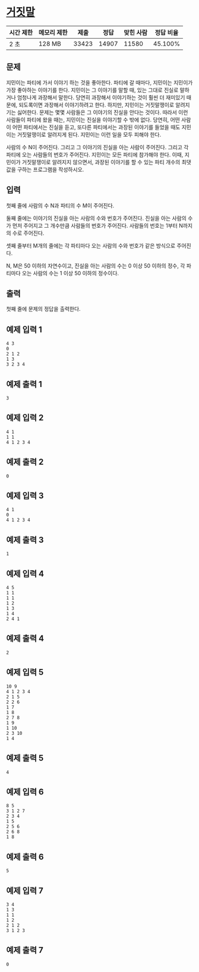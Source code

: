 

# [거짓말](https://www.acmicpc.net/problem/1043)

| 시간 제한 | 메모리 제한 | 제출 | 정답 | 맞힌 사람 | 정답 비율 |
| --- | --- | --- | --- | --- | --- |
| 2 초 | 128 MB | 33423 | 14907 | 11580 | 45.100% |

## 문제

지민이는 파티에 가서 이야기 하는 것을 좋아한다. 파티에 갈 때마다, 지민이는 지민이가 가장 좋아하는 이야기를 한다. 지민이는 그 이야기를 말할 때, 있는 그대로 진실로 말하거나 엄청나게 과장해서 말한다. 당연히 과장해서 이야기하는 것이 훨씬 더 재미있기 때문에, 되도록이면 과장해서 이야기하려고 한다. 하지만, 지민이는 거짓말쟁이로 알려지기는 싫어한다. 문제는 몇몇 사람들은 그 이야기의 진실을 안다는 것이다. 따라서 이런 사람들이 파티에 왔을 때는, 지민이는 진실을 이야기할 수 밖에 없다. 당연히, 어떤 사람이 어떤 파티에서는 진실을 듣고, 또다른 파티에서는 과장된 이야기를 들었을 때도 지민이는 거짓말쟁이로 알려지게 된다. 지민이는 이런 일을 모두 피해야 한다.

사람의 수 N이 주어진다. 그리고 그 이야기의 진실을 아는 사람이 주어진다. 그리고 각 파티에 오는 사람들의 번호가 주어진다. 지민이는 모든 파티에 참가해야 한다. 이때, 지민이가 거짓말쟁이로 알려지지 않으면서, 과장된 이야기를 할 수 있는 파티 개수의 최댓값을 구하는 프로그램을 작성하시오.

## 입력

첫째 줄에 사람의 수 N과 파티의 수 M이 주어진다.

둘째 줄에는 이야기의 진실을 아는 사람의 수와 번호가 주어진다. 진실을 아는 사람의 수가 먼저 주어지고 그 개수만큼 사람들의 번호가 주어진다. 사람들의 번호는 1부터 N까지의 수로 주어진다.

셋째 줄부터 M개의 줄에는 각 파티마다 오는 사람의 수와 번호가 같은 방식으로 주어진다.

N, M은 50 이하의 자연수이고, 진실을 아는 사람의 수는 0 이상 50 이하의 정수, 각 파티마다 오는 사람의 수는 1 이상 50 이하의 정수이다.

## 출력

첫째 줄에 문제의 정답을 출력한다.

## 예제 입력 1

```
4 3
0
2 1 2
1 3
3 2 3 4

```

## 예제 출력 1

```
3

```

## 예제 입력 2

```
4 1
1 1
4 1 2 3 4

```

## 예제 출력 2

```
0

```

## 예제 입력 3

```
4 1
0
4 1 2 3 4

```

## 예제 출력 3

```
1

```

## 예제 입력 4

```
4 5
1 1
1 1
1 2
1 3
1 4
2 4 1

```

## 예제 출력 4

```
2

```

## 예제 입력 5

```
10 9
4 1 2 3 4
2 1 5
2 2 6
1 7
1 8
2 7 8
1 9
1 10
2 3 10
1 4

```

## 예제 출력 5

```
4

```

## 예제 입력 6

```
8 5
3 1 2 7
2 3 4
1 5
2 5 6
2 6 8
1 8

```

## 예제 출력 6

```
5

```

## 예제 입력 7

```
3 4
1 3
1 1
1 2
2 1 2
3 1 2 3

```

## 예제 출력 7

```
0
```
